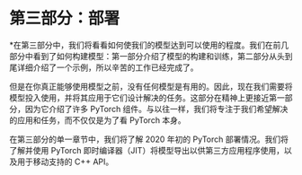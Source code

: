 # 第三部分：部署

*在第三部分中，我们将看看如何使我们的模型达到可以使用的程度。我们在前几部分中看到了如何构建模型：第一部分介绍了模型的构建和训练，第二部分从头到尾详细介绍了一个示例，所以辛苦的工作已经完成了。

但是在你真正能够使用模型之前，没有任何模型是有用的。因此，现在我们需要将模型投入使用，并将其应用于它们设计解决的任务。这部分在精神上更接近第一部分，因为它介绍了许多 PyTorch 组件。与以往一样，我们将专注于我们希望解决的应用和任务，而不仅仅是为了看 PyTorch 本身。

在第三部分的单一章节中，我们将了解 2020 年初的 PyTorch 部署情况。我们将了解并使用 PyTorch 即时编译器（JIT）将模型导出以供第三方应用程序使用，以及用于移动支持的 C++ API。
